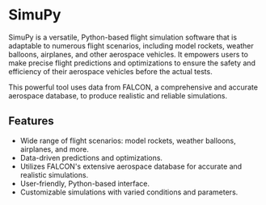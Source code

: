 # SimuPy

SimuPy is a versatile, Python-based flight simulation software that is adaptable to numerous flight scenarios, including model rockets, weather balloons, airplanes, and other aerospace vehicles. It empowers users to make precise flight predictions and optimizations to ensure the safety and efficiency of their aerospace vehicles before the actual tests.

This powerful tool uses data from FALCON, a comprehensive and accurate aerospace database, to produce realistic and reliable simulations.

## Features

- Wide range of flight scenarios: model rockets, weather balloons, airplanes, and more.
- Data-driven predictions and optimizations.
- Utilizes FALCON's extensive aerospace database for accurate and realistic simulations.
- User-friendly, Python-based interface.
- Customizable simulations with varied conditions and parameters.
